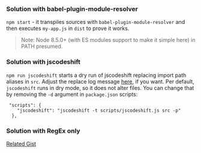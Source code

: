 ### Solution with babel-plugin-module-resolver

`npm start` - it transpiles sources with `babel-plugin-module-resolver` and then executes `my-app.js` in `dist` to prove it works.

> Note: Node 8.5.0+ (with ES modules support to make it simple here) in PATH presumed.


### Solution with jscodeshift

`npm run jscodeshift` starts a dry run of jscodeshift replacing import path aliases in `src`. Adjust the replace log message [here](https://github.com/ford04/SO-57188027/blob/master/scripts/replace-path-alias.js#L35), if you want. Per default, `jscodeshift` runs in dry mode, so it does not alter files. You can change that by removing the `-d` argument in `package.json` scripts:
```
 "scripts": {
    "jscodeshift": "jscodeshift -t scripts/jscodeshift.js src -p"
  },
```

### Solution with RegEx only

[Related Gist](https://gist.github.com/ford04/fe78dd3bb4eef029a9ac81f2d7f71ef4)
